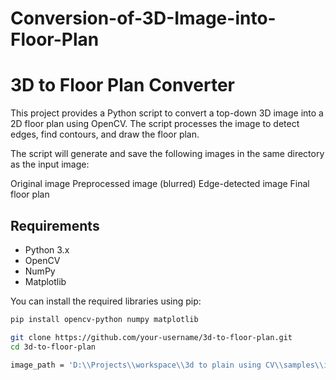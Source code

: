 # Conversion-of-3D-Image-into-Floor-Plan

# 3D to Floor Plan Converter

This project provides a Python script to convert a top-down 3D image into a 2D floor plan using OpenCV. The script processes the image to detect edges, find contours, and draw the floor plan.

The script will generate and save the following images in the same directory as the input image:

Original image
Preprocessed image (blurred)
Edge-detected image
Final floor plan

## Requirements

- Python 3.x
- OpenCV
- NumPy
- Matplotlib

You can install the required libraries using pip:

```sh
pip install opencv-python numpy matplotlib

git clone https://github.com/your-username/3d-to-floor-plan.git
cd 3d-to-floor-plan

image_path = 'D:\\Projects\\workspace\\3d to plain using CV\\samples\\img_1.jpg'

